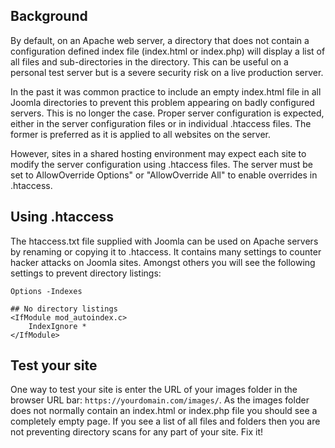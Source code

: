 <!-- Filename: How_do_you_block_directory_scans_using_htaccess%3F / Display title: Disallow Directory Listing -->

## Background

By default, on an Apache web server, a directory that does not contain a
configuration defined index file (index.html or index.php) will display a list
of all files and sub-directories in the directory. This can be useful on a
personal test server but is a severe security risk on a live production server.

In the past it was common practice to include an empty index.html file in all
Joomla directories to prevent this problem appearing on badly configured
servers. This is no longer the case. Proper server configuration is expected,
either in the server configuration files or in individual .htaccess files. The
former is preferred as it is applied to all websites on the server.

However, sites in a shared hosting environment may expect each site to modify
the server configuration using .htaccess files. The server must be set to
AllowOverride Options" or "AllowOverride All" to enable overrides in .htaccess.

## Using .htaccess

The htaccess.txt file supplied with Joomla can be used on Apache servers by
renaming or copying it to .htaccess. It contains many settings to counter
hacker attacks on Joomla sites. Amongst others you will see the following
settings to prevent directory listings:

```
Options -Indexes

## No directory listings
<IfModule mod_autoindex.c>
	IndexIgnore *
</IfModule>
```

## Test your site

One way to test your site is enter the URL of your images folder in the
browser URL bar: `https://yourdomain.com/images/`. As the images folder does
not normally contain an index.html or index.php file you should see a
completely empty page. If you see a list of all files and folders then you are
not preventing directory scans for any part of your site. Fix it!

